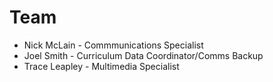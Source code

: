 # Team
- Nick McLain - Commmunications Specialist
- Joel Smith - Curriculum Data Coordinator/Comms Backup
- Trace Leapley - Multimedia Specialist
